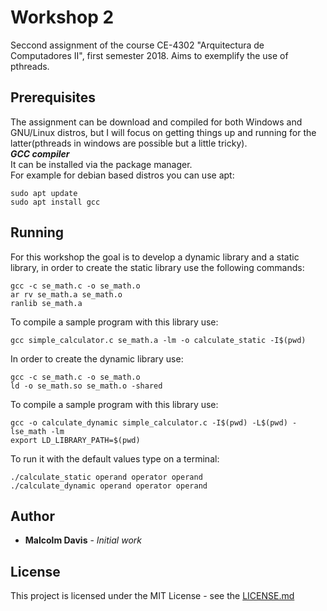 # Workshop 2
Seccond assignment of the course CE-4302 "Arquitectura de Computadores II", first semester 2018. Aims to exemplify the use of pthreads.

## Prerequisites
The assignment can be download and compiled for both Windows and GNU/Linux distros, but I will focus on getting things up and running for the latter(pthreads in windows are possible but a little tricky).     
***GCC compiler***    
It can be installed via the package manager.   
For example for debian based distros you can use apt:
```
sudo apt update
sudo apt install gcc
```

## Running

For this workshop the goal is to develop a dynamic library and a static library, in order to create the static library use the following commands:
```
gcc -c se_math.c -o se_math.o
ar rv se_math.a se_math.o
ranlib se_math.a   
```
To compile a sample program with this library use:
```
gcc simple_calculator.c se_math.a -lm -o calculate_static -I$(pwd)
```
In order to create the dynamic library use:
```
gcc -c se_math.c -o se_math.o
ld -o se_math.so se_math.o -shared 
```
To compile a sample program with this library use:
```
gcc -o calculate_dynamic simple_calculator.c -I$(pwd) -L$(pwd) -lse_math -lm
export LD_LIBRARY_PATH=$(pwd)
```
To run it with the default values type on a terminal:
```
./calculate_static operand operator operand
./calculate_dynamic operand operator operand
```
## Author
* **Malcolm Davis** - *Initial work* 

## License

This project is licensed under the MIT License - see the [LICENSE.md](../../../LICENSE.md)
